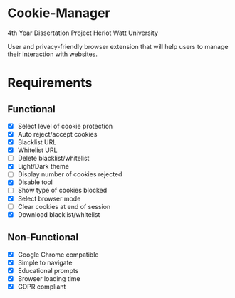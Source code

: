 # Cookie-Manager
4th Year Dissertation Project
Heriot Watt University

User and privacy-friendly browser extension that will help users to manage their interaction with websites. 

# Requirements

## Functional
- [x] Select level of cookie protection
- [x] Auto reject/accept cookies
- [x] Blacklist URL
- [x] Whitelist URL
- [ ] Delete blacklist/whitelist
- [x] Light/Dark theme
- [ ] Display number of cookies rejected 
- [x] Disable tool
- [ ] Show type of cookies blocked
- [x] Select browser mode
- [ ] Clear cookies at end of session
- [x] Download blacklist/whitelist
## Non-Functional
- [x] Google Chrome compatible
- [x] Simple to navigate
- [x] Educational prompts
- [x] Browser loading time
- [x] GDPR compliant
